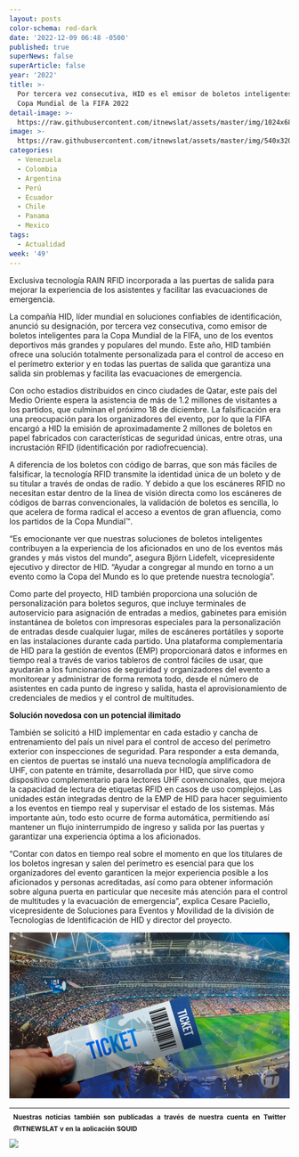 ```yaml
---
layout: posts
color-schema: red-dark
date: '2022-12-09 06:48 -0500'
published: true
superNews: false
superArticle: false
year: '2022'
title: >-
  Por tercera vez consecutiva, HID es el emisor de boletos inteligentes para la
  Copa Mundial de la FIFA 2022
detail-image: >-
  https://raw.githubusercontent.com/itnewslat/assets/master/img/1024x680/Ticket-Fifa-g.jpg
image: >-
  https://raw.githubusercontent.com/itnewslat/assets/master/img/540x320/Ticket-Fifa-p.jpg
categories:
  - Venezuela
  - Colombia
  - Argentina
  - Perú
  - Ecuador
  - Chile
  - Panama
  - Mexico
tags:
  - Actualidad
week: '49'
---
```

Exclusiva tecnología RAIN RFID incorporada a las puertas de salida para mejorar la experiencia de los asistentes y facilitar las evacuaciones de emergencia.

 La compañía HID, líder mundial en soluciones confiables de identificación, anunció su designación, por tercera vez consecutiva, como emisor de boletos inteligentes para la Copa Mundial de la FIFA, uno de los eventos deportivos más grandes y populares del mundo. Este año, HID también ofrece una solución totalmente personalizada para el control de acceso en el perímetro exterior y en todas las puertas de salida que garantiza una salida sin problemas y facilita las evacuaciones de emergencia. 
 
Con ocho estadios distribuidos en cinco ciudades de Qatar, este país del Medio Oriente espera la asistencia de más de 1.2 millones de visitantes a los partidos, que culminan el próximo 18 de diciembre. La falsificación era una preocupación para los organizadores del evento, por lo que la FIFA encargó a HID la emisión de aproximadamente 2 millones de boletos en papel fabricados con características de seguridad únicas, entre otras, una incrustación RFID (identificación por radiofrecuencia).

A diferencia de los boletos con código de barras, que son más fáciles de falsificar, la tecnología RFID transmite la identidad única de un boleto y de su titular a través de ondas de radio. Y debido a que los escáneres RFID no necesitan estar dentro de la línea de visión directa como los escáneres de códigos de barras convencionales, la validación de boletos es sencilla, lo que acelera de forma radical el acceso a eventos de gran afluencia, como los partidos de la Copa Mundial™.

“Es emocionante ver que nuestras soluciones de boletos inteligentes contribuyen a la experiencia de los aficionados en uno de los eventos más grandes y más vistos del mundo”, asegura Björn Lidefelt, vicepresidente ejecutivo y director de HID. “Ayudar a congregar al mundo en torno a un evento como la Copa del Mundo es lo que pretende nuestra tecnología”.

Como parte del proyecto, HID también proporciona una solución de personalización para boletos seguros, que incluye terminales de autoservicio para asignación de entradas a medios, gabinetes para emisión instantánea de boletos con impresoras especiales para la personalización de entradas desde cualquier lugar, miles de escáneres portátiles y soporte en las instalaciones durante cada partido. Una plataforma complementaria de HID para la gestión de eventos (EMP) proporcionará datos e informes en tiempo real a través de varios tableros de control fáciles de usar, que ayudarán a los funcionarios de seguridad y organizadores del evento a monitorear y administrar de forma remota todo, desde el número de asistentes en cada punto de ingreso y salida, hasta el aprovisionamiento de credenciales de medios y el control de multitudes.

**Solución novedosa con un potencial ilimitado**

También se solicitó a HID implementar en cada estadio y cancha de entrenamiento del país un nivel para el control de acceso del perímetro exterior con inspecciones de seguridad. Para responder a esta demanda, en cientos de puertas se instaló una nueva tecnología amplificadora de UHF, con patente en trámite, desarrollada por HID, que sirve como dispositivo complementario para lectores UHF convencionales, que mejora la capacidad de lectura de etiquetas RFID en casos de uso complejos. Las unidades están integradas dentro de la EMP de HID para hacer seguimiento a los eventos en tiempo real y supervisar el estado de los sistemas. Más importante aún, todo esto ocurre de forma automática, permitiendo así mantener un flujo ininterrumpido de ingreso y salida por las puertas y garantizar una experiencia óptima a los aficionados.

“Contar con datos en tiempo real sobre el momento en que los titulares de los boletos ingresan y salen del perímetro es esencial para que los organizadores del evento garanticen la mejor experiencia posible a los aficionados  y personas acreditadas, así como para obtener información sobre alguna puerta en particular que necesite más atención para el control de multitudes y la evacuación de emergencia”, explica Cesare Paciello, vicepresidente de Soluciones para Eventos y Movilidad de la división de Tecnologías de Identificación de HID y director del proyecto.

![](https://raw.githubusercontent.com/itnewslat/assets/master/img/540x320/Ticket-Fifa-p.jpg)

<table style="height: 42px;" width="569">
<tbody>
<tr>
<td style="text-align: justify;"><sub><strong>Nuestras noticias también son publicadas a través de nuestra cuenta en Twitter <a href="https://twitter.com/itnewslat?lang=es">@ITNEWSLAT</a> y en la aplicación <a href="https://squidapp.co/en/">SQUID</a></strong></sub></td>
</tr>
</tbody>
</table>

<img src="https://tracker.metricool.com/c3po.jpg?hash=56f88a41e39ab42c063cc51676587a04"/>
